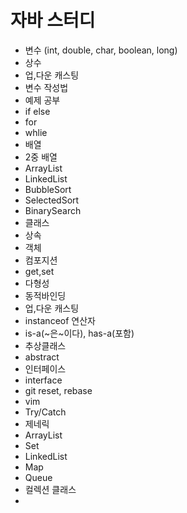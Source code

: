 # 자바 스터디

- 변수 (int, double, char, boolean, long)
- 상수
- 업,다운 캐스팅
- 변수 작성법
- 예제 공부
- if else
- for
- whlie
- 배열
- 2중 배열
- ArrayList
- LinkedList
- BubbleSort
- SelectedSort
- BinarySearch
- 클래스
- 상속
- 객체
- 컴포지션
- get,set
- 다형성
- 동적바인딩
- 업,다운 캐스팅
- instanceof 연산자
- is-a(~은~이다), has-a(포함)
- 추상클래스
- abstract
- 인터페이스
- interface
- git reset, rebase
- vim
- Try/Catch
- 제네릭
- ArrayList
- Set
- LinkedList
- Map
- Queue
- 컬렉션 클래스
- 